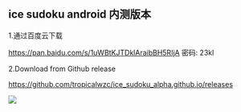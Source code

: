 ## ice sudoku android 内测版本

1.通过百度云下载

<https://pan.baidu.com/s/1uWBtKJTDklAraibBH5RIjA>  密码: 23kl

2.Download from Github release

<https://github.com/tropicalwzc/ice_sudoku_alpha.github.io/releases>


![](https://user-images.githubusercontent.com/31509619/97099977-cee0ab00-16c9-11eb-846d-c729397dba84.png)
